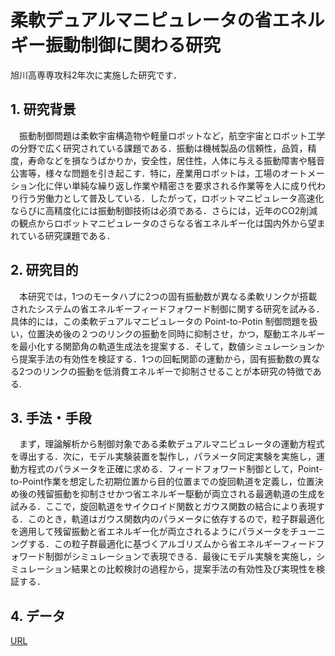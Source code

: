 # 柔軟デュアルマニピュレータの省エネルギー振動制御に関わる研究

旭川高専専攻科2年次に実施した研究です．

## 1. 研究背景
　振動制御問題は柔軟宇宙構造物や軽量ロボットなど，航空宇宙とロボット工学の分野で広く研究されている課題である．振動は機械製品の信頼性，品質，精度，寿命などを損なうばかりか，安全性，居住性，人体に与える振動障害や騒音公害等，様々な問題を引き起こす．特に，産業用ロボットは，工場のオートメーション化に伴い単純な繰り返し作業や精密さを要求される作業等を人に成り代わり行う労働力として普及している．したがって，ロボットマニピュレータ高速化ならびに高精度化には振動制御技術は必須である．さらには，近年のCO2削減の観点からロボットマニピュレータのさらなる省エネルギー化は国内外から望まれている研究課題である．

## 2. 研究目的
　本研究では，1つのモータハブに2つの固有振動数が異なる柔軟リンクが搭載されたシステムの省エネルギーフィードフォワード制御に関する研究を試みる．具体的には，この柔軟デュアルマニピュレータの Point-to-Potin 制御問題を扱い，位置決め後の２つのリンクの振動を同時に抑制させ，かつ，駆動エネルギーを最小化する関節角の軌道生成法を提案する．そして，数値シミュレーションから提案手法の有効性を検証する．1つの回転関節の運動から，固有振動数の異なる2つのリンクの振動を低消費エネルギーで抑制させることが本研究の特徴である.

## 3. 手法・手段
　まず，理論解析から制御対象である柔軟デュアルマニピュレータの運動方程式を導出する．次に，モデル実験装置を製作し，パラメータ同定実験を実施し，運動方程式のパラメータを正確に求める．フィードフォワード制御として，Point-to-Point作業を想定した初期位置から目的位置までの旋回軌道を定義し，位置決め後の残留振動を抑制させかつ省エネルギー駆動が両立される最適軌道の生成を試みる．ここで，旋回軌道をサイクロイド関数とガウス関数の結合により表現する．このとき，軌道はガウス関数内のパラメータに依存するので，粒子群最適化を適用して残留振動と省エネルギー化が両立されるようにパラメータをチューニングする．この粒子群最適化に基づくアルゴリズムから省エネルギーフィードフォワード制御がシミュレーションで表現できる．最後にモデル実験を実施し，シミュレーション結果との比較検討の過程から，提案手法の有効性及び実現性を検証する．

## 4. データ
[URL](https://drive.google.com/drive/folders/1CsvhLRqF2h3PsAYAG1A36q-I_iOkLmCv?usp=sharing)